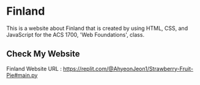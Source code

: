 # Finland
This is a website about Finland that is created by using HTML, CSS, and JavaScript for the ACS 1700, 'Web Foundations', class.

## Check My Website

Finland Website URL :
https://replit.com/@AhyeonJeon1/Strawberry-Fruit-Pie#main.py
